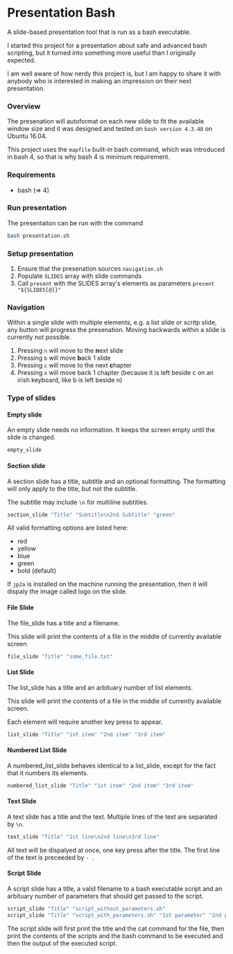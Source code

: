 # Presentation Bash

A slide-based presentation tool that is run as a bash executable.

I started this project for a presentation about safe and advanced bash scripting,
but it turned into something more useful than I originally expected.

I am well aware of how nerdy this project is, but I am happy to share it with anybody
who is interested in making an impression on their next presentation.

### Overview

The presenation will autoformat on each new slide to fit the available window size
and it was designed and tested on `bash version 4.3.48` on Ubuntu 16.04.

This project uses the `mapfile` built-in bash command, which was introduced
in bash 4, so that is why bash 4 is minimum requirement.

### Requirements

- bash (=> 4)

### Run presentation

The presentaiton can be run with the command

```bash
bash presentation.sh
```
### Setup presentation

1. Ensure that the presenation sources `navigation.sh`
1. Populate `SLIDES` array with slide commands
1. Call `present` with the SLIDES array's elements as parameters `present "${SLIDES[@]}"`

### Navigation

Within a single slide with multiple elements, e.g. a list slide or scritp slide, any button will
progress the presenation. Moving backwards within a slide is currently not possible.

1. Pressing `n` will move to the **n**ext slide
1. Pressing `b` will move **b**ack 1 slide
1. Pressing `c` will move to the next **c**hapter
1. Pressing `x` will move back 1 chapter (because it is left beside c on an irish keyboard, like b is left beside n)

### Type of slides

#### Empty slide

An empty slide needs no information. It keeps the screen empty until the slide is changed.

```bash
empty_slide
```

#### Section slide

A section slide has a title, subtitle and an optional formatting. The formatting will only apply to the title, but not
the subtitle.

The subtitle may include `\n` for multiline subtitles.

```bash
section_slide "Title" "Subtitle\n2nd Subtitle" "green"
```

All valid formatting options are listed here:
  - red
  - yellow
  - blue
  - green
  - bold (default)

If `jp2a` is installed on the machine running the presentation, then it will dispaly the image called logo on
the slide.

#### File Slide

The file_slide has a title and a filename.

This slide will print the contents of a file in the middle of currently available screen

```bash
file_slide "Title" "some_file.txt" 
```

#### List Slide

The list_slide has a title and an arbituary number of list elements.

This slide will print the contents of a file in the middle of currently available screen.

Each element will require another key press to appear.

```bash
list_slide "Title" "1st item" "2nd item" "3rd item" 
```

#### Numbered List Slide

A numbered_list_slide behaves identical to a list_slide, except for the fact that it numbers its elements.

```bash
numbered_list_slide "Title" "1st item" "2nd item" "3rd item" 
```

#### Text Slide

A text slide has a title and the text. Multiple lines of the text are separated by `\n`.

```bash
text_slide "Title" "1st line\n2nd line\n3rd line" 
```

All text will be dispalyed at once, one key press after the title. The first line of the text is preceeded
by `- `.

#### Script Slide

A script slide has a title, a valid filename to a bash executable script and an arbituary number of parameters
that should get passed to the script.

```bash
script_slide "Title" "script_without_parameters.sh" 
script_slide "Title" "script_with_parameters.sh" "1st parameter" "2nd parameter"
```

The script slide will first print the title and the cat command for the file, then print the contents of the scripts and
the bash command to be executed and then the output of the executed script.
